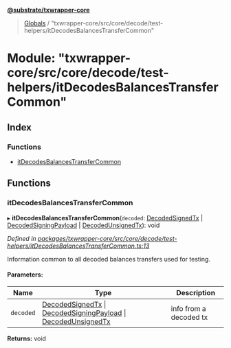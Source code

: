 **[@substrate/txwrapper-core](../README.md)**

> [Globals](../globals.md) / "txwrapper-core/src/core/decode/test-helpers/itDecodesBalancesTransferCommon"

# Module: "txwrapper-core/src/core/decode/test-helpers/itDecodesBalancesTransferCommon"

## Index

### Functions

* [itDecodesBalancesTransferCommon](_txwrapper_core_src_core_decode_test_helpers_itdecodesbalancestransfercommon_.md#itdecodesbalancestransfercommon)

## Functions

### itDecodesBalancesTransferCommon

▸ **itDecodesBalancesTransferCommon**(`decoded`: [DecodedSignedTx](_txwrapper_core_src_types_decode_.md#decodedsignedtx) \| [DecodedSigningPayload](_txwrapper_core_src_types_decode_.md#decodedsigningpayload) \| [DecodedUnsignedTx](_txwrapper_core_src_types_decode_.md#decodedunsignedtx)): void

*Defined in [packages/txwrapper-core/src/core/decode/test-helpers/itDecodesBalancesTransferCommon.ts:13](https://github.com/paritytech/txwrapper-core/blob/2862592/packages/txwrapper-core/src/core/decode/test-helpers/itDecodesBalancesTransferCommon.ts#L13)*

Information common to all decoded balances transfers used for testing.

#### Parameters:

Name | Type | Description |
------ | ------ | ------ |
`decoded` | [DecodedSignedTx](_txwrapper_core_src_types_decode_.md#decodedsignedtx) \| [DecodedSigningPayload](_txwrapper_core_src_types_decode_.md#decodedsigningpayload) \| [DecodedUnsignedTx](_txwrapper_core_src_types_decode_.md#decodedunsignedtx) | info from a decoded tx  |

**Returns:** void
